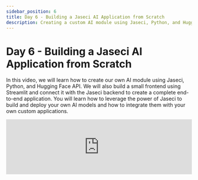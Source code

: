```yaml
---
sidebar_position: 6
title: Day 6 - Building a Jaseci AI Application from Scratch
description: Creating a custom AI module using Jaseci, Python, and Hugging Face API, building a small frontend using Streamlit, and connecting Jaseci backend with the frontend.
---
```


# Day 6 - **Building a Jaseci AI Application from Scratch**


In this video, we will learn how to create our own AI module using Jaseci, Python, and Hugging Face API. We will also build a small frontend using Streamlit and connect it with the Jaseci backend to create a complete end-to-end application. You will learn how to leverage the power of Jaseci to build and deploy your own AI models and how to integrate them with your own custom applications.

<!-- Embed a youtube video -->
<iframe width="100%" src="https://www.youtube.com/embed/9QZqX0v7nqI" frameborder="0" allow="accelerometer; autoplay; clipboard-write; encrypted-media; gyroscope; picture-in-picture" allowfullscreen></iframe>

